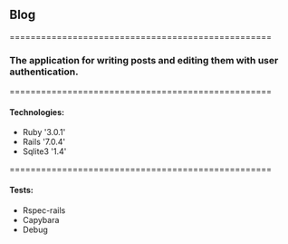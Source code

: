 ## Blog 
==================================================
### The application for writing posts and editing them with user authentication.
==================================================

#### Technologies:
* Ruby '3.0.1'
* Rails '7.0.4'
* Sqlite3 '1.4'

==================================================

#### Tests:
* Rspec-rails
* Capybara
* Debug
